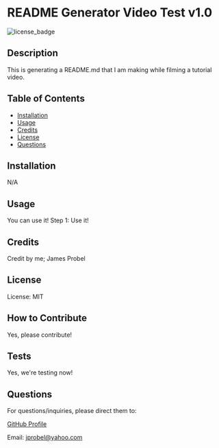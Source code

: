 
# README Generator Video Test v1.0

![license_badge](https://img.shields.io/badge/license-MIT-green)

## Description

This is generating a README.md that I am making while filming a tutorial video.

## Table of Contents

- [Installation](#installation)
- [Usage](#usage)
- [Credits](#credits)
- [License](#license)
- [Questions](#questions)

## Installation

N/A

## Usage

You can use it! Step 1: Use it!

## Credits

Credit by me; James Probel

## License

License: MIT

## How to Contribute

Yes, please contribute!

## Tests

Yes, we're testing now!

## Questions

For questions/inquiries, please direct them to:

[GitHub Profile](https://github.com/ajprobel)

Email: jprobel@yahoo.com


